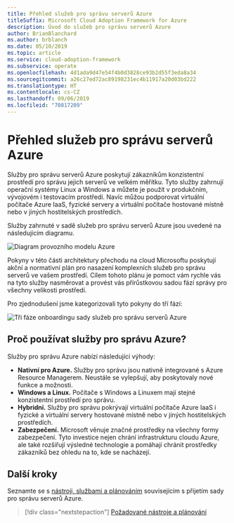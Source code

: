 ```yaml
---
title: Přehled služeb pro správu serverů Azure
titleSuffix: Microsoft Cloud Adoption Framework for Azure
description: Úvod do služeb pro správu serverů Azure
author: BrianBlanchard
ms.author: brblanch
ms.date: 05/10/2019
ms.topic: article
ms.service: cloud-adoption-framework
ms.subservice: operate
ms.openlocfilehash: 4d1ada9d47e54f4b0d3828ce93b2d55f3eda8a34
ms.sourcegitcommit: a26c27ed72ac89198231ec4b11917a20d03bd222
ms.translationtype: HT
ms.contentlocale: cs-CZ
ms.lasthandoff: 09/06/2019
ms.locfileid: "70817209"
---
```

# <a name="overview-of-azure-server-management-services"></a>Přehled služeb pro správu serverů Azure

Služby pro správu serverů Azure poskytují zákazníkům konzistentní prostředí pro správu jejich serverů ve velkém měřítku. Tyto služby zahrnují operační systémy Linux a Windows a můžete je použít v produkčním, vývojovém i testovacím prostředí. Navíc můžou podporovat virtuální počítače Azure IaaS, fyzické servery a virtuální počítače hostované místně nebo v jiných hostitelských prostředích. 

Služby zahrnuté v sadě služeb pro správu serverů Azure jsou uvedené na následujícím diagramu. 

![Diagram provozního modelu Azure](./media/operations-diagram.png)

Pokyny v této části architektury přechodu na cloud Microsoftu poskytují akční a normativní plán pro nasazení komplexních služeb pro správu serverů ve vašem prostředí. Cílem tohoto plánu je pomoct vám rychle vás na tyto služby nasměrovat a provést vás přírůstkovou sadou fází správy pro všechny velikosti prostředí.

Pro zjednodušení jsme kategorizovali tyto pokyny do tří fází:

![Tři fáze onboardingu sady služeb pro správu serverů Azure](./media/operations-stages.png)

<!-- markdownlint-disable MD026 -->

## <a name="why-use-azure-management-services"></a>Proč používat služby pro správu Azure?

Služby pro správu Azure nabízí následující výhody:

- **Nativní pro Azure.** Služby pro správu jsou nativně integrované s Azure Resource Managerem. Neustále se vylepšují, aby poskytovaly nové funkce a možnosti.
- **Windows a Linux.** Počítače s Windows a Linuxem mají stejné konzistentní prostředí pro správu.
- **Hybridní.** Služby pro správu pokrývají virtuální počítače Azure IaaS i fyzické a virtuální servery hostované místně nebo v jiných hostitelských prostředích.
- **Zabezpečení.** Microsoft věnuje značné prostředky na všechny formy zabezpečení. Tyto investice nejen chrání infrastrukturu cloudu Azure, ale také rozšiřují výsledné technologie a pomáhají chránit prostředky zákazníků bez ohledu na to, kde se nacházejí.

## <a name="next-steps"></a>Další kroky

Seznamte se s [nástroji, službami a plánováním](./prerequisites.md) souvisejícím s přijetím sady pro správu serverů Azure.

> [!div class="nextstepaction"]
> [Požadované nástroje a plánování](./prerequisites.md)
